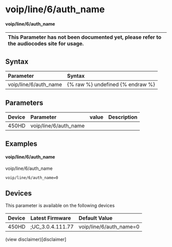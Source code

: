 ﻿---
description: voip/line/6/auth_name
search:
    keywords: ['voip','line','6','auth_name']
---

# voip/line/6/auth_name

#### voip/line/6/auth_name


| This Parameter has not been documented yet, please refer to the audiocodes site for usage.  |
| :--- |

## Syntax
| Parameter | Syntax |
| :--- | :--- |
|voip/line/6/auth_name | {% raw %} undefined {% endraw %} |

## Parameters
|Device|Parameter|value|Description|
|:---|:---|:---|:---|
| 450HD | voip/line/6/auth_name |  |  |

## Examples
#### voip/line/6/auth_name

voip/line/6/auth_name

```
voip/line/6/auth_name=0
```

## Devices
This parameter is available on the following devices

| Device | Latest Firmware | Default Value |
|:---|:---|:---|
| 450HD | ;UC_3.0.4.111.77 | voip/line/6/auth_name=0 

(view disclaimer)[disclaimer]
